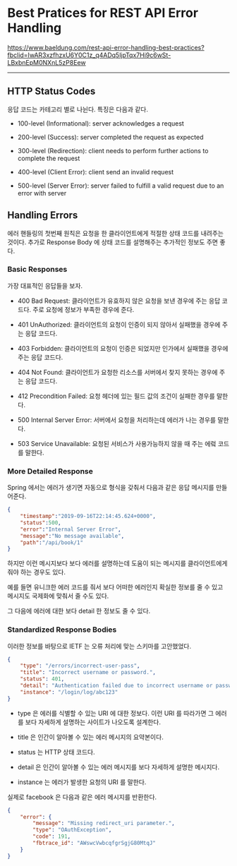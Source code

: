 # Best Pratices for REST API Error Handling

https://www.baeldung.com/rest-api-error-handling-best-practices?fbclid=IwAR3xzfhzxU6Y0C1z_q4ADq5ljpTqx7Hi9c6wSt-LBxbnEpM0NXnL5zP8Eew

***

## HTTP Status Codes 

응답 코드는 카테고리 별로 나뉜다. 특징은 다음과 같다. 

- 100-level (Informational): server acknowledges a request 

- 200-level (Success): server completed the request as expected 

- 300-level (Redirection): client needs to perform further actions to complete the request 

- 400-level (Client Error): client send an invalid request

- 500-level (Server Error): server failed to fulfill a valid request due to an error with server 

## Handling Errors

에러 핸들링의 첫번째 원칙은 요청을 한 클라이언트에게 적절한 상태 코드를 내려주는 것이다. 추가로 Response Body 에 상태 코드를 설명해주는
추가적인 정보도 주면 좋다. 

### Basic Responses 

가장 대표적인 응답들을 보자. 

- 400 Bad Request: 클라이언트가 유효하지 않은 요청을 보낸 경우에 주는 응답 코드다. 주로 요청에 정보가 부족한 경우에 준다. 

- 401 UnAuthorized: 클라이언트의 요청이 인증이 되지 않아서 실패했을 경우에 주는 응답 코드다.

- 403 Forbidden: 클라이언트의 요청이 인증은 되었지만 인가에서 실패했을 경우에 주는 응답 코드다.

- 404 Not Found: 클라이언트가 요청한 리소스를 서버에서 찾지 못하는 경우에 주는 응답 코드다. 

- 412 Precondition Failed: 요청 헤더에 있는 필드 값의 조건이 실패한 경우를 말한다. 

- 500 Internal Server Error: 서버에서 요청을 처리하는데 에러가 나는 경우를 말한다. 

- 503 Service Unavailable: 요청된 서비스가 사용가능하지 않을 때 주는 에렄 코드를 말한다.

### More Detailed Response

Spring 에서는 에러가 생기면 자동으로 형식을 갖춰서 다음과 같은 응답 메시지를 만들어준다.

```json
{
    "timestamp":"2019-09-16T22:14:45.624+0000",
    "status":500,
    "error":"Internal Server Error",
    "message":"No message available",
    "path":"/api/book/1"
}
```

하지만 이런 메시지보다 보다 에러를 설명하는데 도움이 되는 메시지를 클라이언트에게 줘야 하는 경우도 있다. 

예를 들면 유니크한 에러 코드를 줘서 보다 어떠한 에러인지 확실한 정보를 줄 수 있고 메시지도 국제화에 맞춰서 줄 수도 있다. 

그 다음에 에러에 대한 보다 detail 한 정보도 줄 수 있다.  

### Standardized Response Bodies

이러한 정보를 바탕으로 IETF 는 오류 처리에 맞는 스키마를 고안했었다. 

```json
{
    "type": "/errors/incorrect-user-pass",
    "title": "Incorrect username or password.",
    "status": 401,
    "detail": "Authentication failed due to incorrect username or password.",
    "instance": "/login/log/abc123"
}
```

- type 은 에러를 식별할 수 있는 URI 에 대한 정보다. 이런 URI 를 따라가면 그 에러를 보다 자세하게 설명하는 사이트가 나오도록 설계한다.

- title 은 인간이 알아볼 수 있는 에러 메시지의 요약본이다.

- status 는 HTTP 상태 코드다.

- detail 은 인간이 알아볼 수 있는 에러 메시지를 보다 자세하게 설명한 메시지다.

- instance 는 에러가 발생한 요청의 URI 를 말한다. 

실제로 facebook 은 다음과 같은 에러 메시지를 반환한다. 

```json
{
    "error": {
        "message": "Missing redirect_uri parameter.",
        "type": "OAuthException",
        "code": 191,
        "fbtrace_id": "AWswcVwbcqfgrSgjG80MtqJ"
    }
}
```
